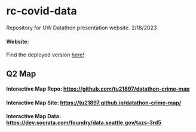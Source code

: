 # rc-covid-data
Repository for UW Datathon presentation website. 2/18/2023
#### Website:

Find the deployed version [here!](https://elegant-alpaca-09fa58.netlify.app/)
## Q2 Map
#### Interactive Map Repo: https://github.com/tu21897/datathon-crime-map
#### Interactive Map Site: https://tu21897.github.io/datathon-crime-map/
#### Interactive Map Data: https://dev.socrata.com/foundry/data.seattle.gov/tazs-3rd5
